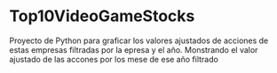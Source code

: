 # Top10VideoGameStocks
Proyecto de Python para graficar los valores ajustados de acciones de estas empresas filtradas por la epresa y el año. Monstrando el valor ajustado de las accones por los mese de ese año filtrado
